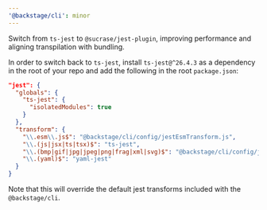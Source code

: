 ```yaml
---
'@backstage/cli': minor
---
```


Switch from `ts-jest` to `@sucrase/jest-plugin`, improving performance and aligning transpilation with bundling.

In order to switch back to `ts-jest`, install `ts-jest@^26.4.3` as a dependency in the root of your repo and add the following in the root `package.json`:

```json
"jest": {
  "globals": {
    "ts-jest": {
      "isolatedModules": true
    }
  },
  "transform": {
    "\\.esm\\.js$": "@backstage/cli/config/jestEsmTransform.js",
    "\\.(js|jsx|ts|tsx)$": "ts-jest",
    "\\.(bmp|gif|jpg|jpeg|png|frag|xml|svg)$": "@backstage/cli/config/jestFileTransform.js",
    "\\.(yaml)$": "yaml-jest"
  }
}
```

Note that this will override the default jest transforms included with the `@backstage/cli`.
